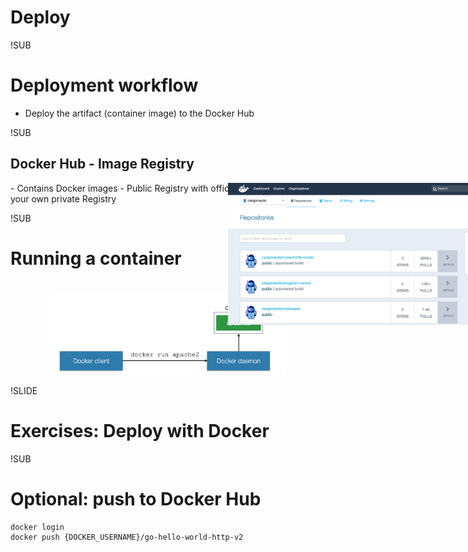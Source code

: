 <!-- .slide: data-background="#6B205E" -->
# Deploy

!SUB
# Deployment workflow
- Deploy the artifact<span class="fragment"> (container image) to the Docker Hub</span>

!SUB
## Docker Hub - Image Registry
<div style="position: absolute; right: 0; top:100; width: 40%; height: auto;"><img src="img/docker-hub.png"/></div>
- Contains Docker images
- Public Registry with official images
- Can host your own private Registry

!SUB
# Running a container
<br />
<center><div style="width: 75%; height: auto;"><img src="img/run-docker-container.png"/></div></center>

!SLIDE
<!-- .slide: data-background="#6B205E" -->
# Exercises: Deploy with Docker

!SUB
# Optional: push to Docker Hub
```
docker login
docker push {DOCKER_USERNAME}/go-hello-world-http-v2
```
